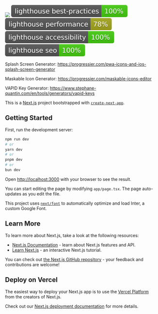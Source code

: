 <img src="https://github.com/bcanfield/nextjs-pwa-webpush-template/blob/lighthouse/lighthouse_results/lighthouse_pwa.svg">
<img src="https://github.com/bcanfield/nextjs-pwa-webpush-template/blob/lighthouse/lighthouse_results/lighthouse_best-practices.svg">
<img src="https://github.com/bcanfield/nextjs-pwa-webpush-template/blob/lighthouse/lighthouse_results/lighthouse_performance.svg">
<img src="https://github.com/bcanfield/nextjs-pwa-webpush-template/blob/lighthouse/lighthouse_results/lighthouse_accessibility.svg">
<img src="https://github.com/bcanfield/nextjs-pwa-webpush-template/blob/lighthouse/lighthouse_results/lighthouse_seo.svg">

Splash Screen Generator:
https://progressier.com/pwa-icons-and-ios-splash-screen-generator






Maskable Icon Generator:
https://progressier.com/maskable-icons-editor

VAPID Key Generator:
https://www.stephane-quantin.com/en/tools/generators/vapid-keys



This is a [Next.js](https://nextjs.org/) project bootstrapped with [`create-next-app`](https://github.com/vercel/next.js/tree/canary/packages/create-next-app).

## Getting Started

First, run the development server:

```bash
npm run dev
# or
yarn dev
# or
pnpm dev
# or
bun dev
```

Open [http://localhost:3000](http://localhost:3000) with your browser to see the result.

You can start editing the page by modifying `app/page.tsx`. The page auto-updates as you edit the file.

This project uses [`next/font`](https://nextjs.org/docs/basic-features/font-optimization) to automatically optimize and load Inter, a custom Google Font.

## Learn More

To learn more about Next.js, take a look at the following resources:

- [Next.js Documentation](https://nextjs.org/docs) - learn about Next.js features and API.
- [Learn Next.js](https://nextjs.org/learn) - an interactive Next.js tutorial.

You can check out [the Next.js GitHub repository](https://github.com/vercel/next.js/) - your feedback and contributions are welcome!

## Deploy on Vercel

The easiest way to deploy your Next.js app is to use the [Vercel Platform](https://vercel.com/new?utm_medium=default-template&filter=next.js&utm_source=create-next-app&utm_campaign=create-next-app-readme) from the creators of Next.js.

Check out our [Next.js deployment documentation](https://nextjs.org/docs/deployment) for more details.
